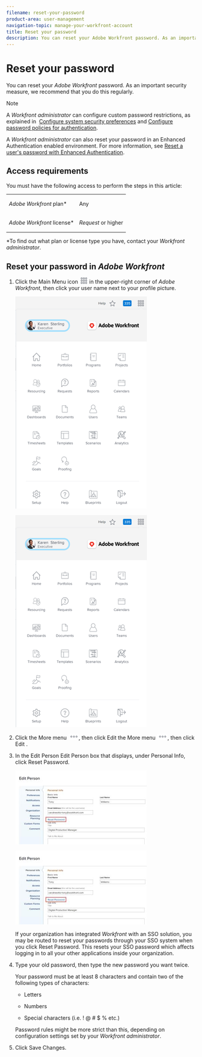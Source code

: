 ```yaml
---
filename: reset-your-password
product-area: user-management
navigation-topic: manage-your-workfront-account
title: Reset your password
description: You can reset your Adobe Workfront password. As an important security measure, we recommend that you do this regularly.
---
```


# Reset your password

You can reset your *Adobe Workfront* password. As an important security measure, we recommend that you do this regularly.

>[!NOTE]
>
>A *Workfront administrator* can configure custom password restrictions, as explained in&nbsp; [Configure system security preferences](../../../administration-and-setup/manage-workfront/security/configure-security-preferences.md) and [Configure password policies for authentication](../../../administration-and-setup/manage-workfront/security/configure-password-policies-authentication.md).
>
>A *Workfront administrator* can also reset your password in an Enhanced Authentication enabled environment. For more information, see [Reset a user's password with Enhanced Authentication](../../../workfront-basics/manage-your-account-and-profile/managing-your-workfront-account/reset-user-password-eauth.md).

## Access requirements

You must have the following access to perform the steps in this article:

<table cellspacing="0"> 
 <col> 
 </col> 
 <col> 
 </col> 
 <tbody> 
  <tr> 
   <td role="rowheader"><em>Adobe Workfront</em> plan*</td> 
   <td> <p>Any</p> </td> 
  </tr> 
  <tr> 
   <td role="rowheader"><em>Adobe Workfront</em> license*</td> 
   <td> <p><em>Request</em> or higher</p> </td> 
  </tr> 
 </tbody> 
</table>

&#42;To find out what plan or license type you have, contact your *Workfront administrator*.

## Reset your password in *Adobe Workfront*

<ol> 
 <li value="1"> <p> Click the <span class="bold">Main Menu</span> icon <img src="assets/main-menu-icon.png"> in the upper-right corner of <em>Adobe Workfront</em>, then click your user name next to your profile picture.</p> <draft-comment>
   <p data-mc-conditions="QuicksilverOrClassic.Quicksilver"> <img src="assets/nwe-open-profile-from-main-menu-350x564.png" style="width: 350;height: 564;"> </p>
  </draft-comment><p data-mc-conditions="QuicksilverOrClassic.Quicksilver"> <img src="assets/nwe-open-profile-from-main-menu-350x564.png" style="width: 350;height: 564;"> </p> </li> 
 <li value="2">Click <draft-comment>
   <MadCap:conditionalText data-mc-conditions="QuicksilverOrClassic.Quicksilver">
    the 
    <span class="bold">More menu</span> 
    <img src="assets/more-icon.png">, then click 
    <span class="bold">Edit</span>
   </MadCap:conditionalText>
  </draft-comment><MadCap:conditionalText data-mc-conditions="QuicksilverOrClassic.Quicksilver">
   the 
   <span class="bold">More menu</span> 
   <img src="assets/more-icon.png">, then click 
   <span class="bold">Edit</span>
  </MadCap:conditionalText>.</li> 
 <li value="3"> <p>In the<draft-comment>
    <span class="bold" data-mc-conditions="QuicksilverOrClassic.Quicksilver">Edit Person</span>
   </draft-comment><span class="bold" data-mc-conditions="QuicksilverOrClassic.Quicksilver">Edit Person</span> box that displays, under <span class="bold">Personal Info</span>, click <span class="bold">Reset Password</span>.</p> <draft-comment>
   <p data-mc-conditions="QuicksilverOrClassic.Quicksilver"> <img src="assets/edit-person-box-350x196.jpg" style="width: 350;height: 196;"> </p>
  </draft-comment><p data-mc-conditions="QuicksilverOrClassic.Quicksilver"> <img src="assets/edit-person-box-350x196.jpg" style="width: 350;height: 196;"> </p> <p>If your organization has integrated <em>Workfront</em> with an SSO solution, you may be routed to reset your passwords through your SSO&nbsp;system when you click <span class="bold">Reset Password</span>.&nbsp;This resets your SSO password which affects logging in to all your other applications inside your organization.</p> </li> 
 <li value="4"> <p>Type your old password, then type the new password you want twice.</p> <p>Your password must be at least 8 characters and contain two of the following types of characters:</p> 
  <ul> 
   <li> <p>Letters</p> </li> 
   <li> <p>Numbers</p> </li> 
   <li> <p>Special characters (i.e. ! @ # $ % etc.)</p> </li> 
  </ul> <p>Password rules might be more strict than this, depending on configuration settings set by your <em>Workfront administrator</em>.</p> </li> 
 <li value="5">Click <span class="bold">Save Changes</span>.</li> 
</ol>

